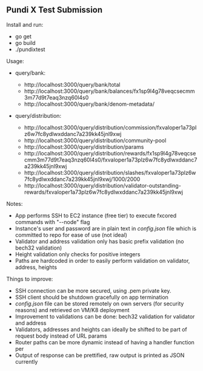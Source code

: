 Pundi X Test Submission
-

Install and run:
- go get
- go build
- ./pundixtest

Usage:
- query/bank:
  - http://localhost:3000/query/bank/total
  - http://localhost:3000/query/bank/balances/fx1sp9l4g78veqcsecmm3m77d9t7eaq3nzq60l4s0
  - http://localhost:3000/query/bank/denom-metadata/
  
- query/distribution:
  - http://localhost:3000/query/distribution/commission/fxvaloper1a73plz6w7fc8ydlwxddanc7a239kk45jnl9xwj
  - http://localhost:3000/query/distribution/community-pool
  - http://localhost:3000/query/distribution/params
  - http://localhost:3000/query/distribution/rewards/fx1sp9l4g78veqcsecmm3m77d9t7eaq3nzq60l4s0/fxvaloper1a73plz6w7fc8ydlwxddanc7a239kk45jnl9xwj
  - http://localhost:3000/query/distribution/slashes/fxvaloper1a73plz6w7fc8ydlwxddanc7a239kk45jnl9xwj/1000/2000
  - http://localhost:3000/query/distribution/validator-outstanding-rewards/fxvaloper1a73plz6w7fc8ydlwxddanc7a239kk45jnl9xwj
  

Notes:

- App performs SSH to EC2 instance (free tier) to execute fxcored commands with "--node" flag
- Instance's user and password are in plain text in *config.json* file which is committed to repo for ease of use (not ideal)
- Validator and address validation only has basic prefix validation (no bech32 validation)
- Height validation only checks for positive integers
- Paths are hardcoded in order to easily perform validation on validator, address, heights

Things to improve:
- SSH connection can be more secured, using .pem private key.
- SSH client should be shutdown gracefully on app termination
- *config.json* file can be stored remotely on own servers (for security reasons) and retrieved on VM/K8 deployment
- Improvement to validations can be done: bech32 validation for validator and address
- Validators, addresses and heights can ideally be shifted to be part of request body instead of URL params
- Router paths can be more dynamic instead of having a handler function per
- Output of response can be prettified, raw output is printed as JSON currently

